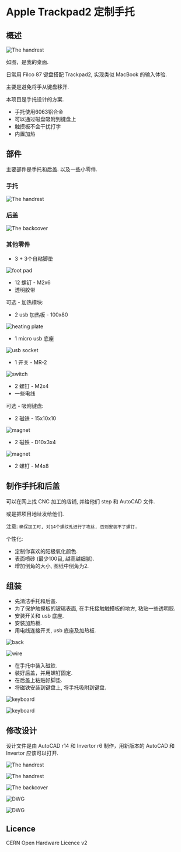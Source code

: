 # Apple Trackpad2 定制手托

## 概述

![The handrest](images/desktop.jpg)

如图，是我的桌面. 

日常用 Filco 87 键盘搭配 Trackpad2, 实现类似 MacBook 的输入体验.

主要是避免将手从键盘移开.

本项目是手托设计的方案.

* 手托使用6063铝合金
* 可以通过磁盘吸附到键盘上
* 触摸板不会干扰打字
* 内置加热

## 部件

主要部件是手托和后盖. 以及一些小零件.

### 手托

![The handrest](images/handrest3.png)

### 后盖

![The backcover](images/backcover1.png)


### 其他零件

* 3 + 3个自粘脚垫

![foot pad](images/footpad.jpg)

* 12 螺钉 - M2x6
* 透明胶带

可选 - 加热模块:

* 2 usb 加热板 - 100x80

![heating plate](images/heatpad.JPG)

* 1 micro usb 底座

![usb socket](images/socket.JPG)

* 1 开关 - MR-2

![switch](images/switch.JPG)

* 2 螺钉 - M2x4
* 一些电线

可选 - 吸附键盘:

* 2 磁铁 - 15x10x10

![magnet](images/magnet1.JPG)

* 2 磁铁 - D10x3x4

![magnet](images/magnet2.JPG)

* 2 螺钉 - M4x8

## 制作手托和后盖

可以在网上找 CNC 加工的店铺, 并给他们 step 和 AutoCAD 文件.

或是把项目地址发给他们.

注意: `确保加工时, 对14个螺纹孔进行了攻丝, 否则安装不了螺钉.`

个性化:

* 定制你喜欢的阳极氧化颜色.
* 表面喷砂 (最少100目, 越高越细腻).
* 增加倒角的大小, 图纸中倒角为2.

## 组装

* 先清洁手托和后盖.
* 为了保护触摸板的玻璃表面, 在手托接触触摸板的地方, 粘贴一些透明胶.
* 安装开关和 usb 底座.
* 安装加热板.
* 用电线连接开关, usb 底座及加热板.

![back](images/back.jpg)

![wire](images/wire.jpg)

* 在手托中装入磁铁.
* 装好后盖，并用螺钉固定.
* 在后盖上粘贴好脚垫.
* 将磁铁安装到键盘上, 将手托吸附到键盘.

![keyboard](images/keyboard.jpg)

![keyboard](images/keyboard2.jpg)


## 修改设计

设计文件是由 AutoCAD r14 和 Invertor r6 制作，用新版本的 AutoCAD 和 Invertor 应该可以打开.

![The handrest](images/handrest1.png)

![The handrest](images/handrest2.png)

![The backcover](images/backcover2.png)

![DWG](images/handrest_dwg.png)

![DWG](images/backcover_dwg.png)

## Licence

CERN Open Hardware Licence v2
